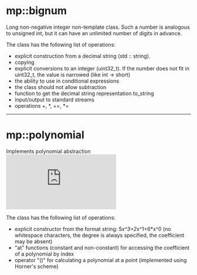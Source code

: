 # mp::bignum

Long non-negative integer non-template class. 
Such a number is analogous to unsigned int, 
but it can have an unlimited number of digits
in advance.

The class has the following list of 
operations:

* explicit construction from a decimal string (std :: string). 
* copying
* explicit conversions to an integer (uint32_t). 
If the number does not fit in uint32_t, 
the value is narrowed (like int -> short)
* the ability to use in conditional expressions
* the class should not allow subtraction
* function to get the decimal string 
representation to_string
* input/output to standard streams
* operations +, *, +=, *=  
---
# mp::polynomial

Implements polynomial abstraction
![equation](https://latex.codecogs.com/png.latex?%5Cbg_white%20P%28x%29%20%3D%20a_n%20x%5En%20&plus;%20a_%7Bn-1%7D%20x%5E%7Bn-1%7D%20&plus;%20...%20&plus;%20a_0)
 
The class has the following list of 
operations:

 * explicit constructor from the format string:
 5*x^3+2*x^1+6*x^0 (no whitespace characters,
 the degree is always specified, the coefficient may be absent)
 * "at" functions (constant and non-constant)
 for accessing the coefficient of a polynomial by index
 * operator "()" for calculating a polynomial at a point
 (implemented using Horner's scheme)
 